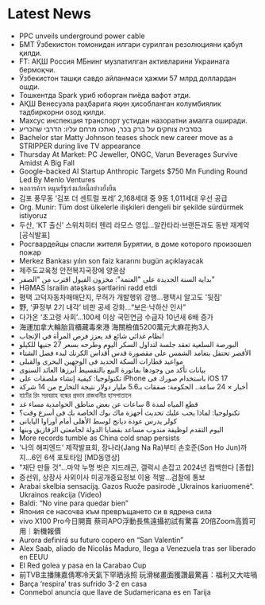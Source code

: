 # Latest News
-  PPC unveils underground power cable
-  БМТ Ўзбекистон томонидан илгари сурилган резолюцияни қабул қилди.
-  FT: АҚШ Россия МБнинг музлатилган активларини Украинага бермоқчи.
-  Ўзбекистон ташқи савдо айланмаси ҳажми 57 млрд доллардан ошди.
-  Тошкентда Spark уриб юборган пиёда вафот этди.
-  АҚШ Венесуэла раҳбарига яқин ҳисобланган колумбиялик тадбиркорни озод қилди.
-  Махсус инспекция транспорт устидан назоратни амалга оширади.
-  בסרביה צוחקים על ברק בכר, נאתכו מרחם עליו: הדרבי שהכריע
-  Bachelor star Matty Johnson teases shock new career move as a STRIPPER during live TV appearance
-  Thursday At Market: PC Jeweller, ONGC, Varun Beverages Survive Amidst A Big Fall
-  Google-backed AI Startup Anthropic Targets $750 Mn Funding Round Led By Menlo Ventures
-  หอการค้าฯ หนุนรัฐเร่งแก้หนี้อย่างยั่งยืน
-  김포 풍무동 ‘김포 더 센트럴 포레’ 2,168세대 중 9동 1,011세대 우선 공급
-  Org. Munir: Tüm dost ülkelerle ilişkileri dengeli bir şekilde sürdürmek istiyoruz
-  두산, ‘KT 출신’ 스위치히터 헨리 라모스 영입…알칸타라·브랜든과도 동반 재계약 [공식발표]
-  Росгвардейцы спасли жителя Бурятии, в доме которого произошел пожар
-  Merkez Bankası yılın son faiz kararını bugün açıklayacak
-  제주도교육청 안전복지국장에 양윤삼
-  بداية السنة الجديدة على "العتمة": مخزون الفيول اقترب من "الصفر"
-  HƏMAS İsrailin atəşkəs şərtlərini rədd etdi
-  평택 고덕자동차매매단지, 무허가 개발행위 강행...평택시 알고도 '뒷짐'
-  野, ‘尹정부 2기 내각’ 비판 공세 강화…“보은·낙하산 인사”
-  다가온 ‘초고령 사회’…100세 이상 국민연금 수급자 10년새 6배 증가
-  海運加拿大輪胎貨櫃藏毒來港 海關檢值5200萬元大麻花拘3人
-  نظام غذائي شائع قد يعزز فرص المرأة في الإنجاب!
-  البورصة السلعية تعقد جلسة لتداول السكر اليوم وطرحه بسعر 27 جنيها للكيلو
-  الأقصر تحتفل بتعامد الشمس على مقصورة قدس أقداس الكرنك لبدء فصل الشتاء
-  مواعيد قطارات السكة الحديد فى الوجهين البحرى والقبلى
-  بيانات تأكد من وجودها بفاتورة البيع بالتقسيط أبرزها العائد السنوى
-  تكنولوجيا: كيفية إنشاء ملصقات على iPhone باستخدام صورك فى iOS 17
-  أخبار × 24 ساعة.. الحكومة: صفقات بـ5.6 مليار دولار نتيجة التخارج من 14 شركة
-  হার্টের রিং সরবরাহ বন্ধের প্রভাব রাজধানীর হাসপাতালে
-  قطع المياه لمدة 8 ساعات عن بعض مناطق الحوامدية مساء غد
-  تكنولوجيا: لماذا يجب عليك تحديث أجهزة ماك بوك الخاصة بك فى أسرع وقت؟
-  كولر يدرس عودة ديانج لوسط الأهلى أمام أوراوا اليابانى
-  اليوم التقدم لوظيفة مندوب مساعد بقضايا الدولة لجامعتى الزقازيق وبنها
-  More records tumble as China cold snap persists
-  '나의 해피엔드' 제작발표회, 장나라(Jang Na Ra)부터 손호준(Son Ho Jun)까지...6인 6색 포토타임 [MD동영상]
-  "재단 만들 것"…마약 누명 벗은 지드래곤, 갤럭시 손잡고 2024년 컴백한다 [종합]
-  증선위, 상장사 사외이사 미공개중요정보 이용 적발…검찰에 통보
-  Arabai skelbia sensaciją. Gazos Ruože pasirodė „Ukrainos kariuomenė“. Ukrainos reakcija (Video)
-  Baldi: “No vine para quedar bien”
-  Япония се насочва към превръщането си в ядрена сила
-  vivo X100 Pro今日開賣 蔡司APO浮動長焦遠攝初試有驚喜 20倍Zoom高質可用｜新機報價
-  Aurora definirá su futuro copero en “San Valentín”
-  Alex Saab, aliado de Nicolás Maduro, llega a Venezuela tras ser liberado en EEUU
-  El Red golea y pasa en la Carabao Cup
-  前TVB主播陳嘉倩寒冷天氣下罕晒泳照 玩滑梯畫面獲讚最驚喜：福利又大咗喎
-  Barça ‘respira’ tras sufrido 3-2 en casa
-  Conmebol anuncia que llave de Sudamericana es en Tarija
